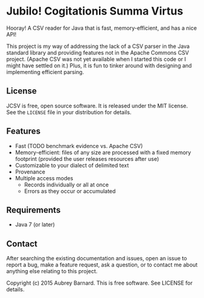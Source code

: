 Jubilo!  Cogitationis Summa Virtus
==================================


Hooray!  A CSV reader for Java that is fast, memory-efficient, and has a
nice API!

This project is my way of addressing the lack of a CSV parser in the
Java standard library and providing features not in the Apache Commons
CSV project.  (Apache CSV was not yet available when I started this code
or I might have settled on it.)  Plus, it is fun to tinker around with
designing and implementing efficient parsing.


License
-------

JCSV is free, open source software.  It is released under the MIT
license.  See the `LICENSE` file in your distribution for details.


Features
--------

* Fast (TODO benchmark evidence vs. Apache CSV)
* Memory-efficient: files of any size are processed with a fixed memory
  footprint (provided the user releases resources after use)
* Customizable to your dialect of delimited text
* Provenance
* Multiple access modes
  * Records individually or all at once
  * Errors as they occur or accumulated


Requirements
------------

* Java 7 (or later)


Contact
-------

After searching the existing documentation and issues, open an issue to
report a bug, make a feature request, ask a question, or to contact me
about anything else relating to this project.


Copyright (c) 2015 Aubrey Barnard.  This is free software.  See LICENSE
for details.
